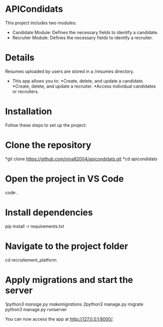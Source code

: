 # APICondidats
This project includes two modules:

* Candidate Module: Defines the necessary fields to identify a candidate.
* Recruiter Module: Defines the necessary fields to identify a recruiter.
# Details
Resumes uploaded by users are stored in a /resumes directory.
* This app allows you to:
      *Create, delete, and update a candidate.
      *Create, delete, and update a recruiter.
      *Access individual candidates or recruiters.
# Installation
Follow these steps to set up the project:

# Clone the repository
*git clone https://github.com/nina82004/apicondidats.git
*cd apicondidats

# Open the project in VS Code
code .

# Install dependencies
pip install -r requirements.txt

# Navigate to the project folder
cd recruitement_platform

# Apply migrations and start the server
1*python3 manage.py makemigrations
2*python3 manage.py migrate
python3 manage.py runserver

You can now access the app at http://127.0.0.1:8000/.

